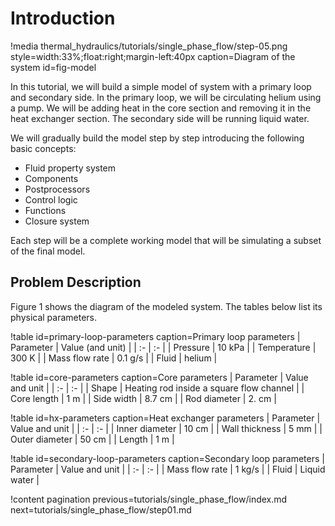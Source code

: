 # Introduction

!media thermal_hydraulics/tutorials/single_phase_flow/step-05.png
       style=width:33%;float:right;margin-left:40px
       caption=Diagram of the system
       id=fig-model

In this tutorial, we will build a simple model of system with a primary loop and secondary side.
In the primary loop, we will be circulating helium using a pump.
We will be adding heat in the core section and removing it in the heat exchanger section.
The secondary side will be running liquid water.

We will gradually build the model step by step introducing the following basic concepts:

- Fluid property system
- Components
- Postprocessors
- Control logic
- Functions
- Closure system

Each step will be a complete working model that will be simulating a subset of the final model.

## Problem Description

Figure 1 shows the diagram of the modeled system.
The tables below list its physical parameters.

!table id=primary-loop-parameters caption=Primary loop parameters
| Parameter | Value (and unit) |
| :- | :- |
| Pressure | 10 kPa |
| Temperature | 300 K |
| Mass flow rate | 0.1 g/s |
| Fluid | helium |


!table id=core-parameters caption=Core parameters
| Parameter | Value and unit |
| :- | :- |
| Shape | Heating rod inside a square flow channel |
| Core length | 1 m |
| Side width | 8.7 cm |
| Rod diameter | 2. cm |


!table id=hx-parameters caption=Heat exchanger parameters
| Parameter | Value and unit |
| :- | :- |
| Inner diameter | 10 cm |
| Wall thickness | 5 mm |
| Outer diameter | 50 cm |
| Length | 1 m |


!table id=secondary-loop-parameters caption=Secondary loop parameters
| Parameter | Value and unit |
| :- | :- |
| Mass flow rate | 1 kg/s |
| Fluid | Liquid water |



!content pagination previous=tutorials/single_phase_flow/index.md
                    next=tutorials/single_phase_flow/step01.md

